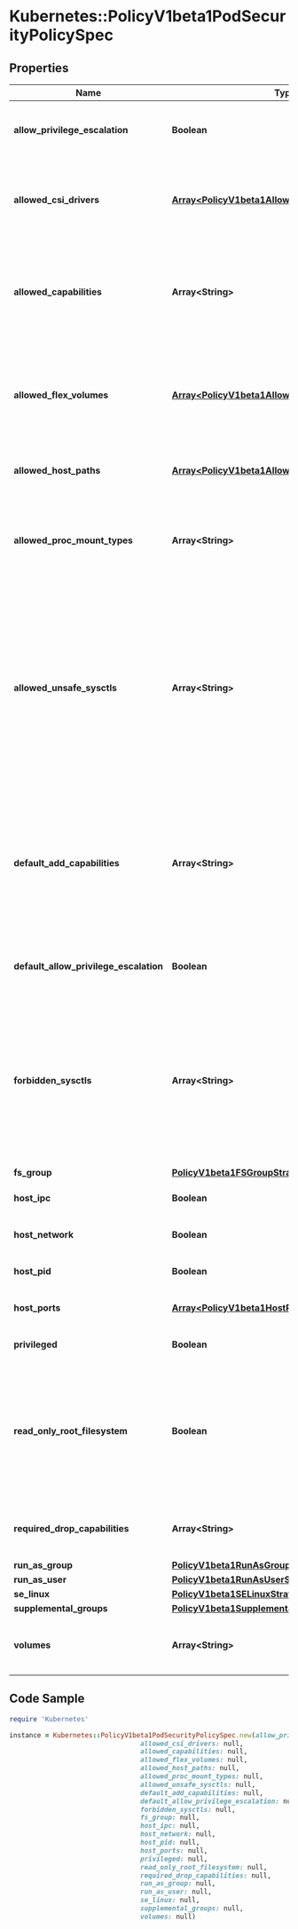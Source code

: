 # Kubernetes::PolicyV1beta1PodSecurityPolicySpec

## Properties

Name | Type | Description | Notes
------------ | ------------- | ------------- | -------------
**allow_privilege_escalation** | **Boolean** | allowPrivilegeEscalation determines if a pod can request to allow privilege escalation. If unspecified, defaults to true. | [optional] 
**allowed_csi_drivers** | [**Array&lt;PolicyV1beta1AllowedCSIDriver&gt;**](PolicyV1beta1AllowedCSIDriver.md) | AllowedCSIDrivers is a whitelist of inline CSI drivers that must be explicitly set to be embedded within a pod spec. An empty value means no CSI drivers can run inline within a pod spec. | [optional] 
**allowed_capabilities** | **Array&lt;String&gt;** | allowedCapabilities is a list of capabilities that can be requested to add to the container. Capabilities in this field may be added at the pod author&#39;s discretion. You must not list a capability in both allowedCapabilities and requiredDropCapabilities. | [optional] 
**allowed_flex_volumes** | [**Array&lt;PolicyV1beta1AllowedFlexVolume&gt;**](PolicyV1beta1AllowedFlexVolume.md) | allowedFlexVolumes is a whitelist of allowed Flexvolumes.  Empty or nil indicates that all Flexvolumes may be used.  This parameter is effective only when the usage of the Flexvolumes is allowed in the \&quot;volumes\&quot; field. | [optional] 
**allowed_host_paths** | [**Array&lt;PolicyV1beta1AllowedHostPath&gt;**](PolicyV1beta1AllowedHostPath.md) | allowedHostPaths is a white list of allowed host paths. Empty indicates that all host paths may be used. | [optional] 
**allowed_proc_mount_types** | **Array&lt;String&gt;** | AllowedProcMountTypes is a whitelist of allowed ProcMountTypes. Empty or nil indicates that only the DefaultProcMountType may be used. This requires the ProcMountType feature flag to be enabled. | [optional] 
**allowed_unsafe_sysctls** | **Array&lt;String&gt;** | allowedUnsafeSysctls is a list of explicitly allowed unsafe sysctls, defaults to none. Each entry is either a plain sysctl name or ends in \&quot;*\&quot; in which case it is considered as a prefix of allowed sysctls. Single * means all unsafe sysctls are allowed. Kubelet has to whitelist all allowed unsafe sysctls explicitly to avoid rejection.  Examples: e.g. \&quot;foo/*\&quot; allows \&quot;foo/bar\&quot;, \&quot;foo/baz\&quot;, etc. e.g. \&quot;foo.*\&quot; allows \&quot;foo.bar\&quot;, \&quot;foo.baz\&quot;, etc. | [optional] 
**default_add_capabilities** | **Array&lt;String&gt;** | defaultAddCapabilities is the default set of capabilities that will be added to the container unless the pod spec specifically drops the capability.  You may not list a capability in both defaultAddCapabilities and requiredDropCapabilities. Capabilities added here are implicitly allowed, and need not be included in the allowedCapabilities list. | [optional] 
**default_allow_privilege_escalation** | **Boolean** | defaultAllowPrivilegeEscalation controls the default setting for whether a process can gain more privileges than its parent process. | [optional] 
**forbidden_sysctls** | **Array&lt;String&gt;** | forbiddenSysctls is a list of explicitly forbidden sysctls, defaults to none. Each entry is either a plain sysctl name or ends in \&quot;*\&quot; in which case it is considered as a prefix of forbidden sysctls. Single * means all sysctls are forbidden.  Examples: e.g. \&quot;foo/*\&quot; forbids \&quot;foo/bar\&quot;, \&quot;foo/baz\&quot;, etc. e.g. \&quot;foo.*\&quot; forbids \&quot;foo.bar\&quot;, \&quot;foo.baz\&quot;, etc. | [optional] 
**fs_group** | [**PolicyV1beta1FSGroupStrategyOptions**](PolicyV1beta1FSGroupStrategyOptions.md) |  | 
**host_ipc** | **Boolean** | hostIPC determines if the policy allows the use of HostIPC in the pod spec. | [optional] 
**host_network** | **Boolean** | hostNetwork determines if the policy allows the use of HostNetwork in the pod spec. | [optional] 
**host_pid** | **Boolean** | hostPID determines if the policy allows the use of HostPID in the pod spec. | [optional] 
**host_ports** | [**Array&lt;PolicyV1beta1HostPortRange&gt;**](PolicyV1beta1HostPortRange.md) | hostPorts determines which host port ranges are allowed to be exposed. | [optional] 
**privileged** | **Boolean** | privileged determines if a pod can request to be run as privileged. | [optional] 
**read_only_root_filesystem** | **Boolean** | readOnlyRootFilesystem when set to true will force containers to run with a read only root file system.  If the container specifically requests to run with a non-read only root file system the PSP should deny the pod. If set to false the container may run with a read only root file system if it wishes but it will not be forced to. | [optional] 
**required_drop_capabilities** | **Array&lt;String&gt;** | requiredDropCapabilities are the capabilities that will be dropped from the container.  These are required to be dropped and cannot be added. | [optional] 
**run_as_group** | [**PolicyV1beta1RunAsGroupStrategyOptions**](PolicyV1beta1RunAsGroupStrategyOptions.md) |  | [optional] 
**run_as_user** | [**PolicyV1beta1RunAsUserStrategyOptions**](PolicyV1beta1RunAsUserStrategyOptions.md) |  | 
**se_linux** | [**PolicyV1beta1SELinuxStrategyOptions**](PolicyV1beta1SELinuxStrategyOptions.md) |  | 
**supplemental_groups** | [**PolicyV1beta1SupplementalGroupsStrategyOptions**](PolicyV1beta1SupplementalGroupsStrategyOptions.md) |  | 
**volumes** | **Array&lt;String&gt;** | volumes is a white list of allowed volume plugins. Empty indicates that no volumes may be used. To allow all volumes you may use &#39;*&#39;. | [optional] 

## Code Sample

```ruby
require 'Kubernetes'

instance = Kubernetes::PolicyV1beta1PodSecurityPolicySpec.new(allow_privilege_escalation: null,
                                 allowed_csi_drivers: null,
                                 allowed_capabilities: null,
                                 allowed_flex_volumes: null,
                                 allowed_host_paths: null,
                                 allowed_proc_mount_types: null,
                                 allowed_unsafe_sysctls: null,
                                 default_add_capabilities: null,
                                 default_allow_privilege_escalation: null,
                                 forbidden_sysctls: null,
                                 fs_group: null,
                                 host_ipc: null,
                                 host_network: null,
                                 host_pid: null,
                                 host_ports: null,
                                 privileged: null,
                                 read_only_root_filesystem: null,
                                 required_drop_capabilities: null,
                                 run_as_group: null,
                                 run_as_user: null,
                                 se_linux: null,
                                 supplemental_groups: null,
                                 volumes: null)
```


